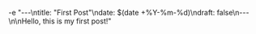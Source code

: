 -e "---\ntitle: \"First Post\"\ndate: $(date +%Y-%m-%d)\ndraft: false\n---\n\nHello, this is my first post!" 
